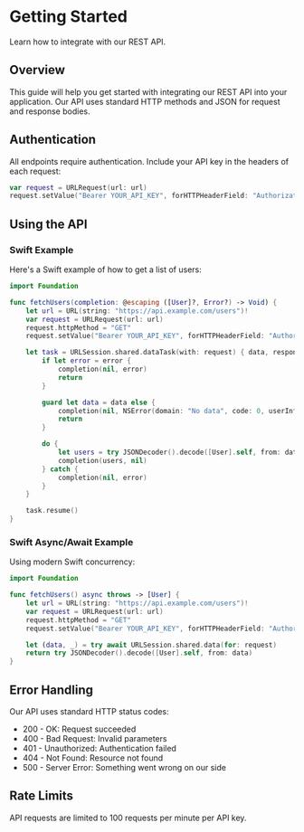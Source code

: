 # Getting Started

Learn how to integrate with our REST API.

## Overview

This guide will help you get started with integrating our REST API into your application. Our API uses standard HTTP methods and JSON for request and response bodies.

## Authentication

All endpoints require authentication. Include your API key in the headers of each request:

```swift
var request = URLRequest(url: url)
request.setValue("Bearer YOUR_API_KEY", forHTTPHeaderField: "Authorization")
```

## Using the API

### Swift Example

Here's a Swift example of how to get a list of users:

```swift
import Foundation

func fetchUsers(completion: @escaping ([User]?, Error?) -> Void) {
    let url = URL(string: "https://api.example.com/users")!
    var request = URLRequest(url: url)
    request.httpMethod = "GET"
    request.setValue("Bearer YOUR_API_KEY", forHTTPHeaderField: "Authorization")

    let task = URLSession.shared.dataTask(with: request) { data, response, error in
        if let error = error {
            completion(nil, error)
            return
        }

        guard let data = data else {
            completion(nil, NSError(domain: "No data", code: 0, userInfo: nil))
            return
        }

        do {
            let users = try JSONDecoder().decode([User].self, from: data)
            completion(users, nil)
        } catch {
            completion(nil, error)
        }
    }

    task.resume()
}
```

### Swift Async/Await Example

Using modern Swift concurrency:

```swift
import Foundation

func fetchUsers() async throws -> [User] {
    let url = URL(string: "https://api.example.com/users")!
    var request = URLRequest(url: url)
    request.httpMethod = "GET"
    request.setValue("Bearer YOUR_API_KEY", forHTTPHeaderField: "Authorization")

    let (data, _) = try await URLSession.shared.data(for: request)
    return try JSONDecoder().decode([User].self, from: data)
}
```

## Error Handling

Our API uses standard HTTP status codes:

- 200 - OK: Request succeeded
- 400 - Bad Request: Invalid parameters
- 401 - Unauthorized: Authentication failed
- 404 - Not Found: Resource not found
- 500 - Server Error: Something went wrong on our side

## Rate Limits

API requests are limited to 100 requests per minute per API key.
